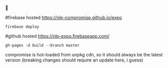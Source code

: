 :metal:

#firebase hosted
https://nlp-compromise.github.io/expo

`firebase deploy`

#github hosted
https://nlp-expo.firebaseapp.com/

`gh-pages -d build --branch master`


compromise is hot-loaded from unpkg cdn, so it should always be the latest version
(breaking changes should require an update here, i guess)

